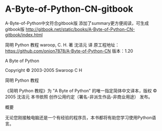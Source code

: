 # A-Byte-of-Python-CN-gitbook
A-Byte-of-Python中文符合gitbook版
添加了summary更方便阅读，可生成gitbook版
http://gitbook.net/static/books/A-Byte-of-Python-CN-gitbook/index.html

简明 Python 教程
waroop, C. H. 著 沈洁元 译
原工程地址：https://github.com/onion7878/A-Byte-of-Python-CN
版本：1.20

A Byte of Python

Copyright © 2003-2005 Swaroop C H

简明 Python 教程

《简明 Python 教程》为 "A Byte of Python" 的唯一指定简体中文译本，版权 © 2005 沈洁元 本书依照 创作公用约定（署名-非派生作品-非商业用途） 发布。

概要

无论您刚接触电脑还是一个有经验的程序员，本书都将有助您学习使用Python语言。
